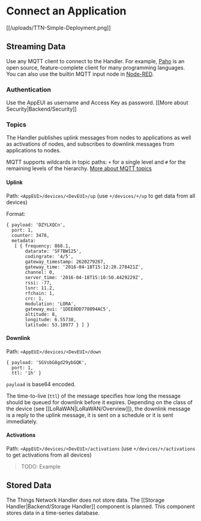 # Connect an Application

[[/uploads/TTN-Simple-Deployment.png]]

## Streaming Data

Use any MQTT client to connect to the Handler. For example, [Paho](http://www.eclipse.org/paho/) is an open source, feature-complete client for many programming languages. You can also use the builtin MQTT input node in [Node-RED](http://nodered.org).

### Authentication

Use the AppEUI as username and Access Key as password. [[More about Security|Backend/Security]]

### Topics

The Handler publishes uplink messages from nodes to applications as well as activations of nodes, and subscribes to downlink messages from applications to nodes.

MQTT supports wildcards in topic paths: `+` for a single level and `#` for the remaining levels of the hierarchy. [More about MQTT topics](http://mosquitto.org/man/mqtt-7.html)

#### Uplink

Path: `<AppEUI>/devices/<DevEUI>/up` (use `+/devices/+/up` to get data from all devices)

Format:
```
{ payload: 'DZYLXQCn',
  port: 1,
  counter: 3478,
  metadata:
   [ { frequency: 868.1,
       datarate: 'SF7BW125',
       codingrate: '4/5',
       gateway_timestamp: 2620279267,
       gateway_time: '2016-04-18T15:12:28.278421Z',
       channel: 0,
       server_time: '2016-04-18T15:10:50.4429229Z',
       rssi: -77,
       lsnr: 11.2,
       rfchain: 1,
       crc: 1,
       modulation: 'LORA',
       gateway_eui: '1DEE0DD778094AC5',
       altitude: 8,
       longitude: 6.55738,
       latitude: 53.18977 } ] }
```

#### Downlink

Path: `<AppEUI>/devices/<DevEUI>/down`

```
{ payload: 'SGVsbG8gd29ybGQK',
  port: 1,
  ttl: '1h' }
```

`payload` is base64 encoded.

The time-to-live (`ttl`) of the message specifies how long the message should be queued for downlink before it expires. Depending on the class of the device (see [[LoRaWAN|LoRaWAN/Overview]]), the downlink message is a reply to the uplink message, it is sent on a schedule or it is sent immediately.

#### Activations

Path: `<AppEUI>/devices/<DevEUI>/activations` (use `+/devices/+/activations` to get activations from all devices)

> TODO: Example

## Stored Data

The Things Network Handler does not store data. The [[Storage Handler|Backend/Storage Handler]] component is planned. This component stores data in a time-series database.
